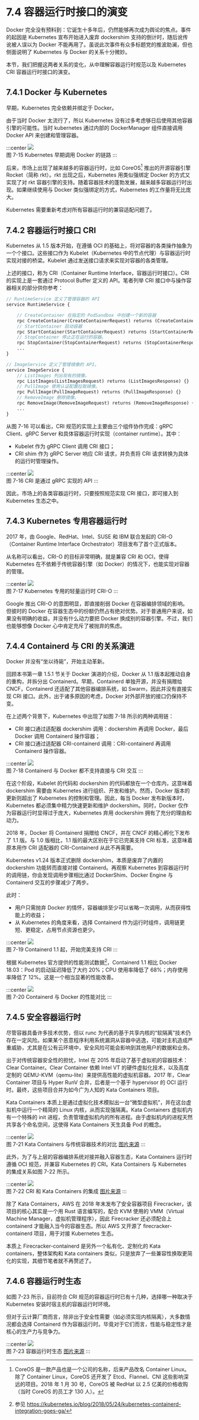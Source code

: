 # 7.4 容器运行时接口的演变

Docker 完全没有预料到：它诞生十多年后，仍然能够再次成为舆论的焦点。事件的起因是 Kubernetes 宣布开始进入废弃 dockershim 支持的倒计时，随后讹传讹被人误以为 Docker 不能再用了。虽说此次事件有众多标题党的推波助澜，但也侧面说明了 Kubernetes 与 Docker 的关系十分微妙。

本节，我们把握这两者关系的变化，从中理解容器运行时规范以及 Kubernetes CRI 容器运行时接口的演变。

## 7.4.1 Docker 与 Kubernetes 

早期，Kubernetes 完全依赖并绑定于 Docker。

由于当时 Docker 太流行了，所以 Kubernetes 没有过多考虑够日后使用其他容器引擎的可能性。当时 kubernetes 通过内部的 DockerManager 组件直接调用 Docker API 来创建和管理容器。

:::center
  ![](../assets/k8s-runtime-v1.svg)<br/>
  图 7-15 Kubernetes 早期调用 Docker 的链路
:::

后来，市场上出现了越来越多的容器运行时，比如 CoreOS[^1] 推出的开源容器引擎 Rocket（简称 rkt）。rkt 出现之后，Kubernetes 用类似强绑定 Docker 的方式又实现了对 rkt 容器引擎的支持。随着容器技术的蓬勃发展，越来越多容器运行时出现。如果继续使用与 Docker 类似强绑定的方式，Kubernetes 的工作量将无比庞大。

Kubernetes 需要重新考虑对所有容器运行时的兼容适配问题了。

## 7.4.2 容器运行时接口 CRI

Kubernetes 从 1.5 版本开始，在遵循 OCI 的基础上，将对容器的各类操作抽象为一个个接口。这些接口作为 Kubelet（Kubernetes 中的节点代理）与容器运行时实现对接的桥梁。Kubelet 通过发送接口请求来实现对容器的各类管理。

上述的接口，称为 CRI（Container Runtime Interface，容器运行时接口）。CRI 的实现上是一套通过 Protocol Buffer 定义的 API。笔者列举 CRI 接口中与操作容器相关的部分供你参考：

```protobuf
// RuntimeService 定义了管理容器的 API
service RuntimeService {

    // CreateContainer 在指定的 PodSandbox 中创建一个新的容器
    rpc CreateContainer(CreateContainerRequest) returns (CreateContainerResponse) {}
    // StartContainer 启动容器
    rpc StartContainer(StartContainerRequest) returns (StartContainerResponse) {}
    // StopContainer 停止正在运行的容器。
    rpc StopContainer(StopContainerRequest) returns (StopContainerResponse) {}
    ...
}

// ImageService 定义了管理镜像的 API。
service ImageService {
    // ListImages 列出现有的镜像。
    rpc ListImages(ListImagesRequest) returns (ListImagesResponse) {}
    // PullImage 使用认证配置拉取镜像。
    rpc PullImage(PullImageRequest) returns (PullImageResponse) {}
    // RemoveImage 删除镜像。
    rpc RemoveImage(RemoveImageRequest) returns (RemoveImageResponse) {}
    ...
}
```

从图 7-16 可以看出，CRI 规范的实现上主要由三个组件协作完成：gRPC Client、gRPC Server 和具体容器运行时实现（container runtime）。其中：

- Kubelet 作为 gRPC Client 调用 CRI 接口；
- CRI shim 作为 gRPC Server 响应 CRI 请求，并负责将 CRI 请求转换为具体的运行时管理操作。

:::center
  ![](../assets//cri-arc.png)<br/>
  图 7-16 CRI 是通过 gRPC 实现的 API
:::

因此，市场上的各类容器运行时，只要按照规范实现 CRI 接口，即可接入到 Kubernetes 生态之中。


## 7.4.3 Kubernetes 专用容器运行时

2017 年，由 Google、RedHat、Intel、SUSE 和 IBM 联合发起的 CRI-O（Container Runtime Interface Orchestrator）项目发布了首个正式版本。

从名称可以看出，CRI-O 的目标非常明确，就是兼容 CRI 和 OCI，使得 Kubernetes 在不依赖于传统容器引擎（如 Docker）的情况下，也能实现对容器的管理。

:::center
  ![](../assets//k8s-cri-o.png)<br/>
  图 7-17  Kubernetes 专用的轻量运行时 CRI-O
:::

Google 推出 CRI-O 的意图明显，即直接削弱 Docker 在容器编排领域的影响。但彼时的 Docker 在容器生态中的份额仍然占有绝对优势。对于普通用户来说，如果没有明确的收益，并没有什么动力要把 Docker 换成别的容器引擎。不过，我们也能够想像 Docker 心中肯定充斥了被抛弃的焦虑。

## 7.4.4 Containerd 与 CRI 的关系演进

Docker 并没有“坐以待毙”，开始主动革新。

回顾本书第一章 1.5.1 节关于 Docker 演进的介绍，Docker 从 1.1 版本起推动自身的重构，并拆分出 Containerd。早期，Containerd 单独开源，并没有捐赠给 CNCF，Containerd 还适配了其他容器编排系统，如 Swarm，因此并没有直接实现 CRI 接口。此外，出于诸多原因的考虑，Docker 对外部开放的接口仍保持不变。

在上述两个背景下，Kubernetes 中出现了如图 7-18 所示的两种调用链：
- CRI 接口通过适配器 dockershim 调用：dockershim 再调用 Docker，最后 Docker 调用 Containerd 操作容器；
- CRI 接口通过适配器 CRI-containerd 调用：CRI-containerd 再调用 Containerd 操作容器。

:::center
  ![](../assets//k8s-runtime-v2.png)<br/>
  图 7-18  Containerd 与 Docker 都不支持直接与 CRI 交互
:::

在这个阶段，Kubelet 的代码和 dockershim 的代码都放在一个仓库内，这意味着 dockershim 需要由 Kubernetes 进行组织、开发和维护。然而，Docker 版本的更新则超出了 Kubernetes 的控制和管理。因此，每当 Docker 发布新版本时，Kubernetes 都必须集中精力快速更新和维护 dockershim。同时，Docker 仅作为容器运行时显得过于庞大，Kubernetes 弃用 dockershim 拥有了充分的理由和动力。

2018 年，Docker 将 Containerd 捐赠给 CNCF，并在 CNCF 的精心孵化下发布了 1.1 版。与 1.0 版相比，1.1 版的最大区别在于它已完美支持 CRI 标准，这意味着原本用作 CRI 适配器的 CRI-Containerd 从此不再需要。

Kubernetes v1.24 版本正式删除 dockershim，本质是废弃了内置的 dockershim 功能转而直接对接 Containerd。再观察 Kubernetes 到容器运行时的调用链，你会发现调用步骤相比通过 DockerShim、Docker Engine 与 Containerd 交互的步骤减少了两步。

此时：
- 用户只需抛弃 Docker 的情怀，容器编排至少可以省略一次调用，从而获得性能上的收益；
- 从 Kubernetes 的角度来看，选择 Containerd 作为运行时组件，调用链更短、更稳定，占用节点资源也更少。

:::center
  ![](../assets//k8s-runtime-v3.png)<br/>
  图 7-19  Containerd 1.1 起，开始完美支持 CRI 
:::


根据 Kubernetes 官方提供的性能测试数据[^2]，Containerd 1.1 相比 Docker 18.03：Pod 的启动延迟降低了大约 20%；CPU 使用率降低了 68%；内存使用率降低了 12%。这是一个相当显著的性能改善。

:::center
  ![](../assets/k8s-runtime-v4.svg)<br/>
  图 7-20 Containerd 与 Docker 的性能对比
:::

## 7.4.5 安全容器运行时

尽管容器具备许多技术优势，但以 runc 为代表的基于共享内核的“软隔离”技术仍存在一定风险。如果某个恶意程序利用系统漏洞从容器中逃逸，可能对主机造成严重威胁，尤其是在公有云环境中，安全风险可能会影响到其他用户的数据和业务。

出于对传统容器安全性的担忧，Intel 在 2015 年启动了基于虚拟机的容器技术：Clear Container。Clear Container 依赖 Intel VT 的硬件虚拟化技术，以及高度定制的 QEMU-KVM（qemu-lite）来提供高性能的虚拟机容器。2017 年，Clear Container 项目与 Hyper RunV 合并，后者是一个基于 hypervisor 的 OCI 运行时。最终，这些项目合并为如今广为人知的 Kata Containers 项目。

Kata Containers 本质上是通过虚拟化技术模拟出一台“微型虚拟机”，并在这台虚拟机中运行一个精简的 Linux 内核，从而实现强隔离。Kata Containers 虚拟机内有一个特殊的 init 进程，负责管理虚拟机内的所有进程。由于虚拟机内的进程天然共享各个命名空间，这使得 Kata Containers 天生具备 Pod 的概念。 

:::center
  ![](../assets/kata-container.jpeg)<br/>
  图 7-21 Kata Containers 与传统容器技术的对比 [图片来源](https://katacontainers.io/learn/)
:::

此外，为了与上层的容器编排系统对接并融入容器生态，Kata Containers 运行时遵循 OCI 规范，并兼容 Kubernetes 的 CRI。Kata Containers 与 Kubernetes 的集成关系如图 7-22 所示。

:::center
  ![](../assets/kata-container.jpg)<br/>
  图 7-22 CRI 和 Kata Containers 的集成 [图片来源](https://github.com/kata-containers/documentation/blob/master/design/architecture.md)
:::

除了 Kata Containers，AWS 在 2018 年末发布了安全容器项目 Firecracker，该项目的核心其实是一个用 Rust 语言编写的，配合 KVM 使用的 VMM（Virtual Machine Manager，虚拟机管理程序），因此 Firecracker 还必须配合上 containerd 才能融入当今的容器生态。所以 AWS 又开源了 firecracker-containerd 项目，用于对接 Kubernetes 生态。

本质上 Firecracker-containerd 是另外一个私有化、定制化的 Kata containers，整体架构和 Kata containers 类似，只是放弃了一些兼容性换取更简化的实现，其细节笔者就不再赘述了。

## 7.4.6 容器运行时生态

如图 7-23 所示，目前符合 CRI 规范的容器运行时已有十几种，选择哪一种取决于 Kubernetes 安装时宿主机的容器运行时环境。

但对于云计算厂商而言，除非出于安全性需要（如必须实现内核隔离），大多数情况都会选择 Containerd 作为容器运行时。毕竟对于它们而言，性能与稳定性才是核心的生产力与竞争力。

:::center
  ![](../assets/runtime.png)<br/>
  图 7-23 容器运行时生态 [图片来源](https://landscape.cncf.io/guide#runtime--container-runtime)
:::

[^1]: CoreOS 是一款产品也是一个公司的名称，后来产品改名 Container Linux。除了 Container Linux，CoreOS 还开发了 Etcd、Flannel、CNI 这些影响深远的项目。2018 年 1 月 30 号，CoreOS 被 RedHat 以 2.5 亿美的价格收购（当时 CoreOS 的员工才 130 人）。
[^2]: 参见 https://kubernetes.io/blog/2018/05/24/kubernetes-containerd-integration-goes-ga/
